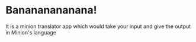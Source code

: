 # Banananananana!

It is a minion translator app which would take your input and give the output in Minion's language
